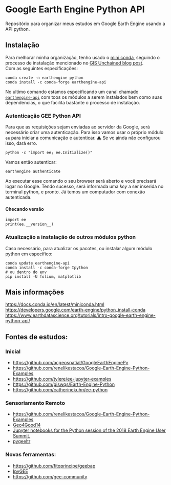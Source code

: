 # Google Earth Engine Python API
Repositório para organizar meus estudos em Google Earth Engine usando a API python.  

## Instalação  
Para melhorar minha organização, tenho usado o [mini conda](https://docs.conda.io/en/latest/miniconda.html), seguindo o processo de instalação mencionado no [GIS Unchained blog post](https://gisunchained.wordpress.com/2019/05/29/using-qgis-from-conda).  
Com as seguintes especificações:  
```
conda create -n earthengine python
conda install -c conda-forge earthengine-api 
```  
No ultimo comando estamos especificando um canal chamado [`earthengine-api`](https://anaconda.org/conda-forge/earthengine-api) com toos os módulos a serem instalados bem como suas dependencias, o que facilita bastante o processo de instalação.  
 
### Autenticação GEE Python API  
Para que as requisições sejam enviadas ao servidor da Google, será necessário criar uma autenticação. Para isso vamos usar o próprio módulo `ee` para iniciar a comunicação e autenticar.
:warning: Se vc ainda não configurou isso, dará erro.  
```
python -c "import ee; ee.Initialize()"
```  

Vamos então autenticar:  
```
earthengine authenticate
```  
Ao executar esse comando o seu browser será aberto e você precisará logar no Google. Tendo sucesso, será informada uma *key* a ser inserida no terminal python, e pronto. Já temos um computador com conexão autenticada.  

#### Checando versão  
```
import ee
print(ee.__version__)
```

### Atualização a instalação de outros módulos python  
Caso necessário, para atualizar os pacotes, ou instalar algum módulo python em específico:  
```
conda update earthengine-api
conda install -c conda-forge Ipython
# ou dentro do env
pip install -U folium, matplotlib
``` 

## Mais informações
https://docs.conda.io/en/latest/miniconda.html  
https://developers.google.com/earth-engine/python_install-conda  
https://www.earthdatascience.org/tutorials/intro-google-earth-engine-python-api/  

## Fontes de estudos:  
### Inicial  
* https://github.com/acgeospatial/GoogleEarthEnginePy  
* https://github.com/renelikestacos/Google-Earth-Engine-Python-Examples  
* https://github.com/tylere/ee-jupyter-examples  
* https://github.com/giswqs/Earth-Engine-Python  
* https://github.com/catherinekuhn/ee-python  

### Sensoriamento Remoto  
* https://github.com/renelikestacos/Google-Earth-Engine-Python-Examples  
* [Geo4Good14](https://github.com/tylere/g4g14-ee-python-api)  
* [
Jupyter notebooks for the Python session of the 2018 Earth Engine User Summit.
](https://github.com/tylere/EEUS2018-JupyterSession)  
* [pygeeltr](https://github.com/fitoprincipe/pygeeltr)  

### Novas ferramentas:  
* https://github.com/fitoprincipe/geebap
* [IpyGEE](https://github.com/fitoprincipe/ipygee)  
* https://github.com/gee-community  
